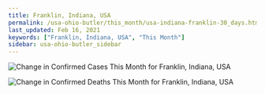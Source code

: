 ```yaml
---
title: Franklin, Indiana, USA
permalink: /usa-ohio-butler/this_month/usa-indiana-franklin-30_days.html
last_updated: Feb 16, 2021
keywords: ["Franklin, Indiana, USA", "This Month"]
sidebar: usa-ohio-butler_sidebar
---
```


![Change in Confirmed Cases This Month for Franklin, Indiana, USA](/covid_tracker/images/graphs/usa-indiana-franklin-delta_confirmed-30_days_graph.png)

![Change in Confirmed Deaths This Month for Franklin, Indiana, USA](/covid_tracker/images/graphs/usa-indiana-franklin-delta_deaths-30_days_graph.png)
